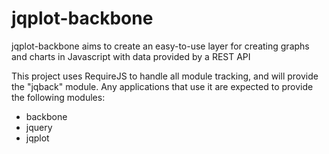 jqplot-backbone
===============

jqplot-backbone aims to create an easy-to-use layer for creating graphs and charts in Javascript with data provided by a REST API

This project uses RequireJS to handle all module tracking, and will provide the "jqback" module. Any applications that use it are expected to provide the following modules:

<ul>
  <li>backbone</li>
  <li>jquery</li>
  <li>jqplot</li>
<ul>
